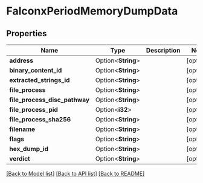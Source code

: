 # FalconxPeriodMemoryDumpData

## Properties

Name | Type | Description | Notes
------------ | ------------- | ------------- | -------------
**address** | Option<**String**> |  | [optional]
**binary_content_id** | Option<**String**> |  | [optional]
**extracted_strings_id** | Option<**String**> |  | [optional]
**file_process** | Option<**String**> |  | [optional]
**file_process_disc_pathway** | Option<**String**> |  | [optional]
**file_process_pid** | Option<**i32**> |  | [optional]
**file_process_sha256** | Option<**String**> |  | [optional]
**filename** | Option<**String**> |  | [optional]
**flags** | Option<**String**> |  | [optional]
**hex_dump_id** | Option<**String**> |  | [optional]
**verdict** | Option<**String**> |  | [optional]

[[Back to Model list]](../README.md#documentation-for-models) [[Back to API list]](../README.md#documentation-for-api-endpoints) [[Back to README]](../README.md)
